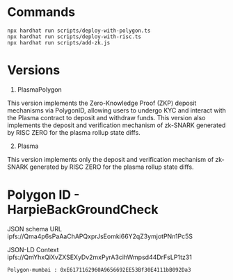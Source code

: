 # Commands

```shell
npx hardhat run scripts/deploy-with-polygon.ts
npx hardhat run scripts/deploy-with-risc.ts
npx hardhat run scripts/add-zk.js
```
# Versions 

1. PlasmaPolygon  

This version implements the Zero-Knowledge Proof (ZKP) deposit mechanisms via PolygonID, allowing users to undergo KYC and interact with the Plasma contract to deposit and withdraw funds. This version also implements the deposit and verification mechanism of zk-SNARK generated by RISC ZERO for the plasma rollup state diffs.  

2. Plasma  

This version implements only the deposit and verification mechanism of zk-SNARK generated by RISC ZERO for the plasma rollup state diffs.  

# Polygon ID - HarpieBackGroundCheck

JSON schema URL
ipfs://Qma4p6sPaAaChAPQxprJsEomki66Y2qZ3ymjotPNn1Pc5S

JSON-LD Context
ipfs://QmYhxQiXvZXSEXyDv2mxPyrA3cihWmpsd44DrFsLP1tz31

```
Polygon-mumbai : 0xE6171162960A9656692EE53Bf30E4111bB092Da3
```